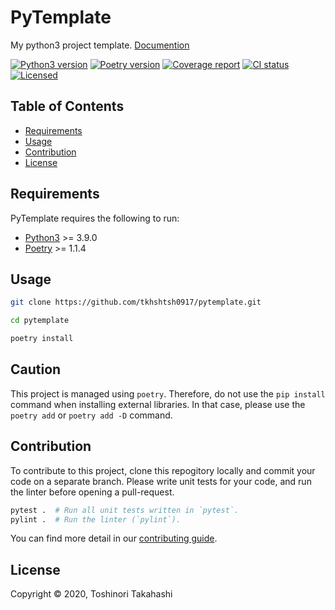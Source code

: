 PyTemplate
==========

My python3 project template.
[Documention](https://tkhshtsh0917.github.io/pytemplate/)


[![Python3 version][shield-python3]](#)
[![Poetry version][shield-poetry]](#)
[![Coverage report][codecov]](#)
[![CI status][pytest-ci]](#)
[![Licensed][shield-license]](#)


Table of Contents
-----------------

  * [Requirements](#requirements)
  * [Usage](#usage)
  * [Contribution](#contribution)
  * [License](#license)


Requirements
------------

PyTemplate requires the following to run:

  * [Python3][python3] >= 3.9.0
  * [Poetry][poetry] >= 1.1.4


Usage
-----

```sh
git clone https://github.com/tkhshtsh0917/pytemplate.git

cd pytemplate

poetry install
```


## Caution

This project is managed using `poetry`.
Therefore, do not use the `pip install` command when installing external libraries.
In that case, please use the `poetry add` or `poetry add -D` command.


Contribution
------------

To contribute to this project, clone this repogitory locally and commit your code on a separate branch. 
Please write unit tests for your code, and run the linter before opening a pull-request.

```sh
pytest .  # Run all unit tests written in `pytest`.
pylint .  # Run the linter (`pylint`).
```

You can find more detail in our [contributing guide](/.github/CONTRIBUTING.md).


License
-------

Copyright &copy; 2020, Toshinori Takahashi


[python3]:        https://www.python.org
[poetry]:         https://python-poetry.org
[shield-python3]: https://img.shields.io/badge/Python3-v.3.9.0-blue
[shield-poetry]:  https://img.shields.io/badge/Poetry-v.1.1.4-blue
[codecov]:        https://codecov.io/gh/tkhshtsh0917/pytemplate/branch/main/graph/badge.svg?token=CF1Q6ANFPD
[pytest-ci]:      https://github.com/tkhshtsh0917/pytemplate/workflows/Pytest-CI/badge.svg
[shield-license]: https://img.shields.io/github/license/tkhshtsh0917/pytemplate